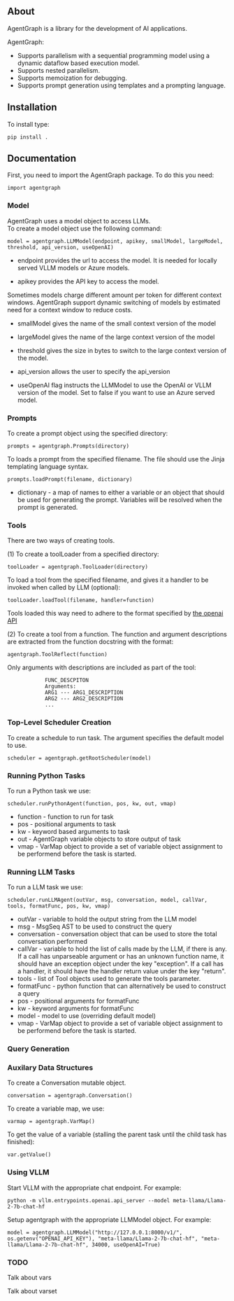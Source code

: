 ## About

AgentGraph is a library for the development of AI applications.

AgentGraph:

- Supports parallelism with a sequential programming model using a dynamic dataflow based execution model.
- Supports nested parallelism.
- Supports memoization for debugging.
- Supports prompt generation using templates and a prompting language.

## Installation

To install type:
```
pip install .
```

## Documentation

First, you need to import the AgentGraph package.  To do this you need:

```
import agentgraph
```

### Model

AgentGraph uses a model object to access LLMs.   
To create a model object use the following command:

```
model = agentgraph.LLMModel(endpoint, apikey, smallModel, largeModel, threshold, api_version, useOpenAI)
```

- endpoint provides the url to access the model.  It is needed for
  locally served VLLM models or Azure models.

- apikey provides the API key to access the model.

Sometimes models charge different amount per token for different
context windows.  AgentGraph support dynamic switching of models by
estimated need for a context window to reduce costs.

- smallModel gives the name of the small context version of the model
- largeModel gives the name of the large context version of the model
- threshold gives the size in bytes to switch to the large context version of the model.

- api_version allows the user to specify the api_version

- useOpenAI flag instructs the LLMModel to use the OpenAI or VLLM
  version of the model.  Set to false if you want to use an Azure
  served model.

### Prompts

To create a prompt object using the specified directory:

```
prompts = agentgraph.Prompts(directory)
```


To loads a prompt from the specified filename.  The file should use the
Jinja templating language syntax.

```
prompts.loadPrompt(filename, dictionary)
```

- dictionary - a map of names to either a variable or an object that
  should be used for generating the prompt.  Variables will be
  resolved when the prompt is generated.

### Tools

There are two ways of creating tools.

(1)
To create a toolLoader from a specified directory:

```
toolLoader = agentgraph.ToolLoader(directory)
```

To load a tool from the specified filename, and gives it a handler to be invoked when called by LLM (optional):

```
toolLoader.loadTool(filename, handler=function)
```


Tools loaded this way need to adhere to the format specified by [the openai API](https://platform.openai.com/docs/api-reference/chat/create)


(2)
To create a tool from a function. The function and argument descriptions are extracted from the function docstring with the format:

```
agentgraph.ToolReflect(function)
```

Only arguments with descriptions are included as part of the tool:

```
            FUNC_DESCPITON
            Arguments:
            ARG1 --- ARG1_DESCRIPTION
            ARG2 --- ARG2_DESCRIPTION
            ...
```


### Top-Level Scheduler Creation

To create a schedule to run task.  The argument specifies the default
model to use.

```
scheduler = agentgraph.getRootScheduler(model)
```

### Running Python Tasks

To run a Python task we use:

```
scheduler.runPythonAgent(function, pos, kw, out, vmap)
```

- function - function to run for task
- pos - positional arguments to task
- kw - keyword based arguments to task
- out - AgentGraph variable objects to store output of task
- vmap - VarMap object to provide a set of variable object assignment to be performend before the task is started.

### Running LLM Tasks

To run a LLM task we use:

```
scheduler.runLLMAgent(outVar, msg, conversation, model, callVar, tools, formatFunc, pos, kw, vmap)
```

- outVar - variable to hold the output string from the LLM model
- msg - MsgSeq AST to be used to construct the query
- conversation - conversation object that can be used to store the total conversation performed
- callVar - variable to hold the list of calls made by the LLM, if there is any. If a call has unparseable argument or has an unknown function name, it should have an exception object under the key "exception". If a call has a handler, it should have the handler return value under the key "return". 
- tools - list of Tool objects used to generate the tools parameter.
- formatFunc - python function that can alternatively be used to construct a query
- pos - positional arguments for formatFunc
- kw - keyword arguments for formatFunc
- model - model to use (overriding default model)
- vmap - VarMap object to provide a set of variable object assignment to be performend before the task is started.

### Query Generation


### Auxilary Data Structures

To create a Conversation mutable object.

```
conversation = agentgraph.Conversation()
```


To create a variable map, we use:

```
varmap = agentgraph.VarMap()
```


To get the value of a variable (stalling the parent task until the child task has finished):

```
var.getValue()
```


### Using VLLM

Start VLLM with the appropriate chat endpoint.  For example:
```
python -m vllm.entrypoints.openai.api_server --model meta-llama/Llama-2-7b-chat-hf
```

Setup agentgraph with the appropriate LLMModel object.  For example:
```
model = agentgraph.LLMModel("http://127.0.0.1:8000/v1/", os.getenv("OPENAI_API_KEY"), "meta-llama/Llama-2-7b-chat-hf", "meta-llama/Llama-2-7b-chat-hf", 34000, useOpenAI=True)
```


### TODO

Talk about vars

Talk about varset
